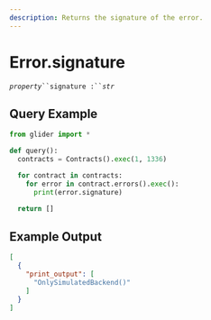 ```yaml
---
description: Returns the signature of the error.
---
```


# Error.signature

_`property`_` ``signature :`` `_`str`_

## Query Example

```python
from glider import *

def query():
  contracts = Contracts().exec(1, 1336)

  for contract in contracts:
    for error in contract.errors().exec():
      print(error.signature)

  return []
```

## Example Output

```json
[
  {
    "print_output": [
      "OnlySimulatedBackend()"
    ]
  }
]
```
